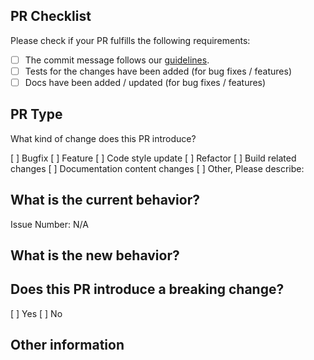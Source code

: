 ## PR Checklist

Please check if your PR fulfills the following requirements:

- [ ] The commit message follows our [guidelines](https://github.com/fengyuanchen/compressorjs/blob/master/.github/CONTRIBUTING.md#commit-message-guidelines).
- [ ] Tests for the changes have been added (for bug fixes / features)
- [ ] Docs have been added / updated (for bug fixes / features)

## PR Type

What kind of change does this PR introduce?

<!-- Please check the one that applies to this PR using "x". -->

[ ] Bugfix
[ ] Feature
[ ] Code style update
[ ] Refactor
[ ] Build related changes
[ ] Documentation content changes
[ ] Other, Please describe:

## What is the current behavior?

<!-- Please describe the current behavior that you are modifying, or link to a relevant issue. -->

Issue Number: N/A

## What is the new behavior?

<!-- Describe what the new behavior would be. -->

## Does this PR introduce a breaking change?

[ ] Yes
[ ] No

<!-- If this PR contains a breaking change, please describe the impact and migration path for existing applications below. -->

## Other information
